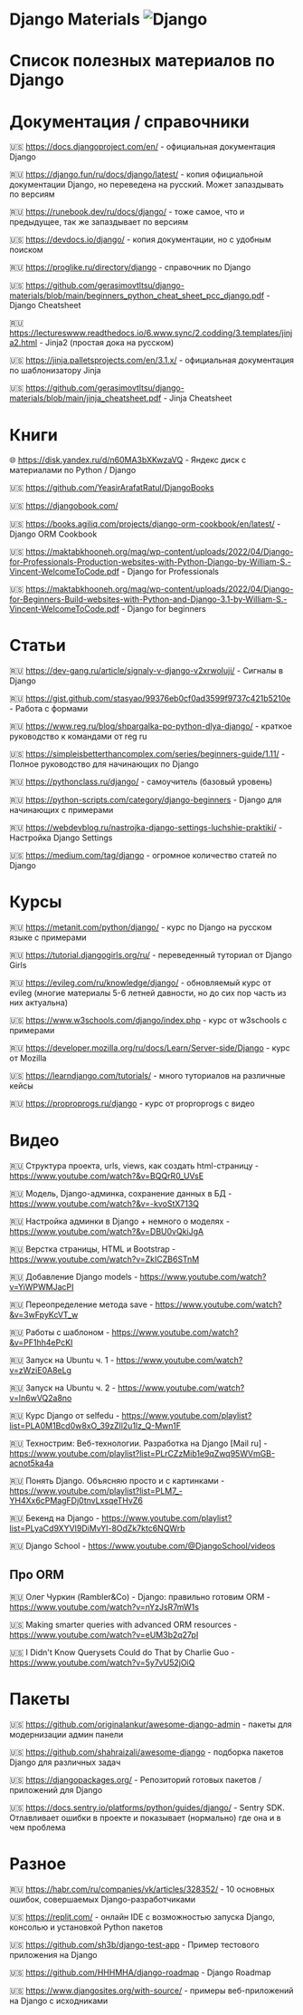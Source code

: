 # Django Materials ![Django](https://img.shields.io/badge/django-%23092E20.svg?style=for-the-badge&logo=django&logoColor=white)
# Список полезных материалов по Django

# Документация / справочники

:us: https://docs.djangoproject.com/en/ - официальная документация Django

:ru: https://django.fun/ru/docs/django/latest/ - копия официальной документации Django, но переведена на русский. Может запаздывать по версиям

:ru: https://runebook.dev/ru/docs/django/ - тоже самое, что и предыдущее, так же запаздывает по версиям

:us: https://devdocs.io/django/ - копия документации, но с удобным поиском

:ru: https://proglike.ru/directory/django - справочник по Django

:us: https://github.com/gerasimovtltsu/django-materials/blob/main/beginners_python_cheat_sheet_pcc_django.pdf - Django Cheatsheet

:ru: https://lectureswww.readthedocs.io/6.www.sync/2.codding/3.templates/jinja2.html - Jinja2 (простая дока на русском)

:us: https://jinja.palletsprojects.com/en/3.1.x/ - официальная документация по шаблонизатору Jinja

:us: https://github.com/gerasimovtltsu/django-materials/blob/main/jinja_cheatsheet.pdf - Jinja Cheatsheet


# Книги

:globe_with_meridians: https://disk.yandex.ru/d/n60MA3bXKwzaVQ - Яндекс диск с материалами по Python / Django

:us: https://github.com/YeasirArafatRatul/DjangoBooks

:us: https://djangobook.com/

:us: https://books.agiliq.com/projects/django-orm-cookbook/en/latest/ - Django ORM Cookbook

:us: https://maktabkhooneh.org/mag/wp-content/uploads/2022/04/Django-for-Professionals-Production-websites-with-Python-Django-by-William-S.-Vincent-WelcomeToCode.pdf - Django for Professionals

:us: https://maktabkhooneh.org/mag/wp-content/uploads/2022/04/Django-for-Beginners-Build-websites-with-Python-and-Django-3.1-by-William-S.-Vincent-WelcomeToCode.pdf - Django for beginners


# Статьи
:ru: https://dev-gang.ru/article/signaly-v-django-v2xrwoluji/ - Сигналы в Django

:ru: https://gist.github.com/stasyao/99376eb0cf0ad3599f9737c421b5210e - Работа с формами

:ru: https://www.reg.ru/blog/shpargalka-po-python-dlya-django/ - краткое руководство к командами от reg ru

:us: https://simpleisbetterthancomplex.com/series/beginners-guide/1.11/ - Полное руководство для начинающих по Django

:ru: https://pythonclass.ru/django/ - самоучитель (базовый уровень)

:ru: https://python-scripts.com/category/django-beginners - Django для начинающих с примерами

:ru: https://webdevblog.ru/nastrojka-django-settings-luchshie-praktiki/ - Настройка Django Settings

:us: https://medium.com/tag/django - огромное количество статей по Django


# Курсы
:ru: https://metanit.com/python/django/ - курс по Django на русском языке с примерами

:ru: https://tutorial.djangogirls.org/ru/ - переведенный туториал от Django Girls

:ru: https://evileg.com/ru/knowledge/django/ - обновляемый курс от evileg (многие материалы 5-6 летней давности, но до сих пор часть из них актуальна)

:us: https://www.w3schools.com/django/index.php - курс от w3schools с примерами

:ru: https://developer.mozilla.org/ru/docs/Learn/Server-side/Django - курс от Mozilla

:us: https://learndjango.com/tutorials/ - много туториалов на различные кейсы

:ru: https://proproprogs.ru/django - курс от proproprogs с видео


# Видео
:ru: Структура проекта, urls, views, как создать html-страницу - https://www.youtube.com/watch?&v=BQQrR0_UVsE

:ru: Модель, Django-админка, сохранение данных в БД - https://www.youtube.com/watch?&v=-kvoStX713Q

:ru: Настройка админки в Django + немного о моделях - https://www.youtube.com/watch?&v=DBU0vQkiJgA

:ru: Верстка страницы, HTML и Bootstrap - https://www.youtube.com/watch?v=ZkICZB6STnM

:ru: Добавление Django models - https://www.youtube.com/watch?v=YiWPWMJacPI

:ru: Переопределение метода save - https://www.youtube.com/watch?&v=3wFpyKcVT_w

:ru: Работы с шаблоном - https://www.youtube.com/watch?&v=PF1hh4ePcKI

:ru: Запуск на Ubuntu ч. 1 - https://www.youtube.com/watch?v=zWziE0A8eLg

:ru: Запуск на Ubuntu ч. 2 - https://www.youtube.com/watch?v=ln6wVQ2a8no

:ru: Курс Django от selfedu - https://www.youtube.com/playlist?list=PLA0M1Bcd0w8xO_39zZll2u1lz_Q-Mwn1F

:ru: Технострим: Веб-технологии. Разработка на Django [Mail ru] - https://www.youtube.com/playlist?list=PLrCZzMib1e9qZwq95WVmGB-acnot5ka4a

:ru: Понять Django. Объясняю просто и с картинками - https://www.youtube.com/playlist?list=PLM7_-YH4Xx6cPMagFDj0tnvLxsqeTHvZ6

:ru: Бекенд на Django - https://www.youtube.com/playlist?list=PLyaCd9XYVI9DiMvYl-8OdZk7ktc6NQWrb

:ru: Django School - https://www.youtube.com/@DjangoSchool/videos

## Про ORM

:ru: Олег Чуркин (Rambler&Co) - Django: правильно готовим ORM - https://www.youtube.com/watch?v=nYzJsR7mW1s

:us: Making smarter queries with advanced ORM resources - https://www.youtube.com/watch?v=eUM3b2q27pI

:us: I Didn't Know Querysets Could do That by Charlie Guo - https://www.youtube.com/watch?v=5y7vU52jOiQ



# Пакеты
:us: https://github.com/originalankur/awesome-django-admin - пакеты для модернизации админ панели

:us: https://github.com/shahraizali/awesome-django - подборка пакетов Django для различных задач

:us: https://djangopackages.org/ - Репозиторий готовых пакетов / приложений для Django

:us: https://docs.sentry.io/platforms/python/guides/django/ - Sentry SDK. Отлавливает ошибки в проекте и показывает (нормально) где она и в чем проблема


# Разное
:ru: https://habr.com/ru/companies/vk/articles/328352/ - 10 основных ошибок, совершаемых Django-разработчиками

:us: https://replit.com/ - онлайн IDE с возможностью запуска Django, консолью и установкой Python пакетов

:us: https://github.com/sh3b/django-test-app - Пример тестового приложения на Django

:us: https://github.com/HHHMHA/django-roadmap - Django Roadmap

:us: https://www.djangosites.org/with-source/ - примеры веб-приложений на Django с исходниками
